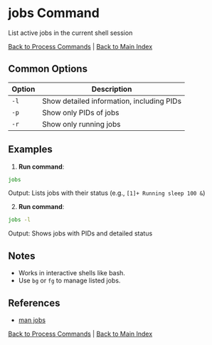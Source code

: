 # jobs Command

List active jobs in the current shell session

[Back to Process Commands](./index.md) | [Back to Main Index](../../README.md)

## Common Options

| Option | Description |
|--------|-------------|
| `-l` | Show detailed information, including PIDs |
| `-p` | Show only PIDs of jobs |
| `-r` | Show only running jobs |

## Examples
1. **Run command**:
```bash
jobs
```
Output: Lists jobs with their status (e.g., `[1]+ Running sleep 100 &`)

2. **Run command**:
```bash
jobs -l
```
Output: Shows jobs with PIDs and detailed status


## Notes
- Works in interactive shells like bash.
- Use `bg` or `fg` to manage listed jobs.

## References
- [man jobs](https://man7.org/linux/man-pages/man1/jobs.1.html)

[Back to Process Commands](../index.md) | [Back to Main Index](../../README.md)